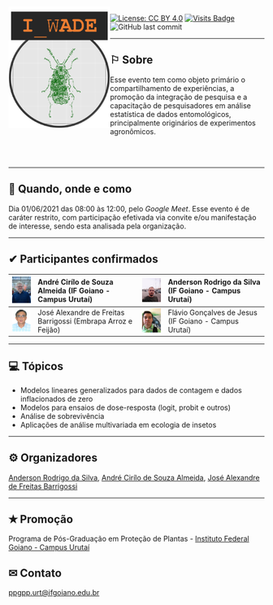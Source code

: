 <img align="left" src="imagens/logo_wade.png" width="200">

[![License: CC BY 4.0](https://img.shields.io/badge/License-CC%20BY%204.0-lightgrey.svg)](https://creativecommons.org/licenses/by/4.0/)
[![Visits Badge](https://badges.pufler.dev/visits/ppgppurt/wade)](https://ppgppurt.github.io/wade)
![GitHub last commit](https://img.shields.io/github/last-commit/ppgppurt/wade?color=orange&style=flat)

_____

## &#x2690; Sobre
Esse evento tem como objeto primário o compartilhamento de experiências, a promoção da integração de pesquisa e a capacitação de pesquisadores em análise estatística de dados entomológicos, principalmente originários de experimentos agronômicos.

<br />

<br />

_____

## &#x1f4dd; Quando, onde e como
Dia 01/06/2021 das 08:00 às 12:00, pelo *Google Meet*. Esse evento é de caráter restrito, com participação efetivada via convite e/ou manifestação de interesse, sendo esta analisada pela organização.

_____

## &#x2714; Participantes confirmados
 
[<img src="imagens/andre_cirilo.jpg" width="100">](http://lattes.cnpq.br/7511716135317356) | André Cirílo de Souza Almeida (IF Goiano - Campus Urutaí) | [<img src="imagens/anderson_silva.jpg" width="100">](http://lattes.cnpq.br/3916683240962357) | Anderson Rodrigo da Silva (IF Goiano - Campus Urutaí)
-----------|:------------------------------------------------------|:-----------|:------------------------------------------------------
[<img src="imagens/jose_alexandre.jpg" width="100">](http://lattes.cnpq.br/5377957113836597) | José Alexandre de Freitas Barrigossi (Embrapa Arroz e Feijão) | [<img src="imagens/flavio_goncalves.jpg" width="100">](http://lattes.cnpq.br/7529042187654040) | Flávio Gonçalves de Jesus (IF Goiano - Campus Urutaí)

_____

## &#x1f4bb; Tópicos
- Modelos lineares generalizados para dados de contagem e dados inflacionados de zero
- Modelos para ensaios de dose-resposta (logit, probit e outros)
- Análise de sobrevivência
- Aplicações de análise multivariada em ecologia de insetos

_____

## &#9881; Organizadores
[Anderson Rodrigo da Silva](http://lattes.cnpq.br/3916683240962357), [André Cirílo de Souza Almeida](http://lattes.cnpq.br/7511716135317356), [José Alexandre de Freitas Barrigossi](http://lattes.cnpq.br/5377957113836597)

_____

## &#x272D; Promoção
Programa de Pós-Graduação em Proteção de Plantas - [Instituto Federal Goiano - Campus Urutaí](https://www.ifgoiano.edu.br/home/index.php/urutai)

## &#x2709; Contato
<ppgpp.urt@ifgoiano.edu.br>
